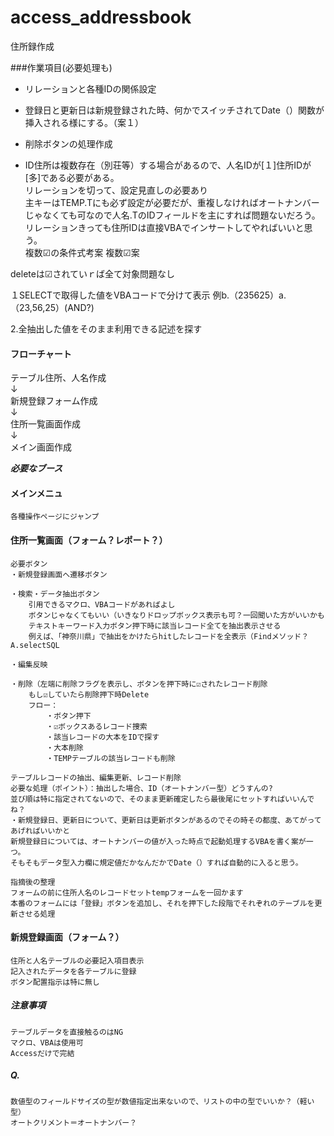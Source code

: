 # access_addressbook
住所録作成  

###作業項目(必要処理も)
* リレーションと各種IDの関係設定  
* 登録日と更新日は新規登録された時、何かでスイッチされてDate（）関数が挿入される様にする。（案１）   
* 削除ボタンの処理作成

* ID住所は複数存在（別荘等）する場合があるので、人名IDが[１]住所IDが[多]である必要がある。  
	リレーションを切って、設定見直しの必要あり  
	主キーはTEMP.Tにも必ず設定が必要だが、重複しなければオートナンバーじゃなくても可なので人名.TのIDフィールドを主にすれば問題ないだろう。  
	リレーションきっても住所IDは直接VBAでインサートしてやればいいと思う。  
	複数☑の条件式考案
	複数☑案

deleteは☑されていｒば全て対象問題なし

１SELECTで取得した値をVBAコードで分けて表示
例b.（235625）a.（23,56,25）(AND?)

2.全抽出した値をそのまま利用できる記述を探す

#### フローチャート
テーブル住所、人名作成  
↓  
新規登録フォーム作成  
↓  
住所一覧画面作成  
↓  
メイン画面作成  

***必要なブース***  
#### メインメニュ  
	各種操作ページにジャンプ  
#### 住所一覧画面（フォーム？レポート？）  
	必要ボタン
	・新規登録画面へ遷移ボタン

	・検索・データ抽出ボタン
		引用できるマクロ、VBAコードがあればよし
		ボタンじゃなくてもいい（いきなりドロップボックス表示も可？一回聞いた方がいいかも
		テキストキーワード入力ボタン押下時に該当レコード全てを抽出表示させる
		例えば、「神奈川県」で抽出をかけたらhitしたレコードを全表示（Findメソッド？A.selectSQL

	・編集反映

	・削除（左端に削除フラグを表示し、ボタンを押下時に☑されたレコード削除
		もし☑していたら削除押下時Delete
		フロー：
			・ボタン押下
			・☑ボックスあるレコード捜索
			・該当レコードの大本をIDで探す
			・大本削除
			・TEMPテーブルの該当レコードも削除

	テーブルレコードの抽出、編集更新、レコード削除  
	必要な処理（ポイント）：抽出した場合、ID（オートナンバー型）どうすんの?
	並び順は特に指定されてないので、そのまま更新確定したら最後尾にセットすればいいんでね？
	・新規登録日、更新日について、更新日は更新ボタンがあるのでその時その都度、あてがってあげればいいかと
	新規登録日については、オートナンバーの値が入った時点で起動処理するVBAを書く案が一つ。
	そもそもデータ型入力欄に規定値だかなんだかでDate（）すれば自動的に入ると思う。

	指摘後の整理
	フォームの前に住所人名のレコードセットtempフォームを一回かます
	本番のフォームには「登録」ボタンを追加し、それを押下した段階でそれぞれのテーブルを更新させる処理
#### 新規登録画面（フォーム？）  
	住所と人名テーブルの必要記入項目表示
	記入されたデータを各テーブルに登録
	ボタン配置指示は特に無し  

##### 注意事項　　  
	テーブルデータを直接触るのはNG  
	マクロ、VBAは使用可  
	Accessだけで完結

##### Q.
	数値型のフィールドサイズの型が数値指定出来ないので、リストの中の型でいいか？（軽い型）
	オートクリメント＝オートナンバー？
